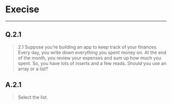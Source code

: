 # Execise

---

## Q.2.1

>2.1 Suppose you’re building an app to keep track of your finances.
Every day, you write down everything you spent money on. At the end of the month, you review your expenses and sum up how much you spent. So, you have lots of inserts and a few reads. Should you use an array or a list?

## A.2.1

>Select the list.
